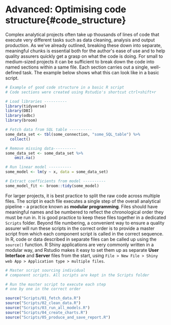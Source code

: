 # Advanced:  Optimising code structure{#code_structure}
Complex analytical projects often take up thousands of lines of code that execute very different tasks such as data cleaning, analysis and output production. As we've already outlined, breaking these down into separate, meaningful chunks is essential both for the author's ease of use and to help quality assurers quickly get a grasp on what the code is doing. For small to medium-sized projects it can be sufficient to break down the code into named sections within a same file. Each section carries out a single, well-defined task. The example below shows what this can look like in a basic script.  


```{.r .badCode}
# Example of good code structure in a basic R script
# Code sections were created using Rstudio's shortcut ctrl+shift+r

# Load libraries ----------
library(tidyverse)
library(DBI)
library(odbc)
library(broom)

# Fetch data from SQL table ----------
some_data_set <- tbl(some_connection, "some_SQL_table") %>%
  collect()

# Remove missing data----------
some_data_set <- some_data_set %>% 
    omit.na()

# Run linear model ----------
some_model <- lm(y ~ x, data = some_data_set)

# Extract coefficients from model ----------
some_model_fit <- broom::tidy(some_model)
```

For larger projects, it is best practice to split the raw code across multiple files. The script in each file executes a single step of the overall analytical pipeline - a practice known as **modular programming**. Files should have meaningful names and be numbered to reflect the chronological order they must be run in. It is good practice to keep these files together in a dedicated `Scripts` folder. Beyond file numbering, a convenient way to ensure a quality assurer will run these scripts in the correct order is to provide a master script from which each component script is called in the correct sequence.  In R, code or data described in separate files can be called up using the `source()` function. R Shiny applications are very commonly written in a modular way, and Rstudio makes it easy to set them up as separate **User Interface** and **Server** files from the start, using `File > New File > Shiny web App > Application type > multiple files`.



```{.r .badCode}
# Master script sourcing individual
# component scripts. All scripts are kept in the Scripts folder

# Run the master script to execute each step 
# one by one in the correct order

source("Scripts/01_fetch_data.R")
source("Scripts/02_clean_data.R")
source("Scripts/03_run_all_models.R")
source("Scripts/04_create_charts.R")
source("Scripts/05_produce_and_save_report.R")
```

